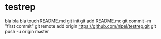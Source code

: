 testrep
=======

bla bla bla
touch README.md
git init
git add README.md
git commit -m "first commit"
git remote add origin https://github.com/nipel/testrep.git
git push -u origin master
